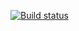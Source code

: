 [![Build status](https://ci.appveyor.com/api/projects/status/mb550aks0sjaovji?svg=true)](https://ci.appveyor.com/project/NadezhdaT87/cardservice2)
